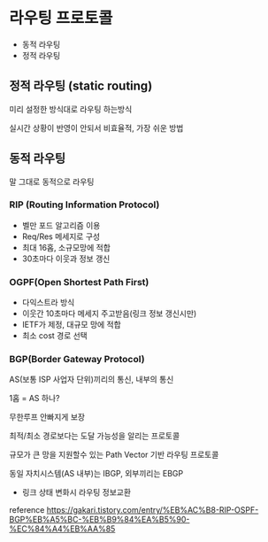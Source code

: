 # 라우팅 프로토콜

- 동적 라우팅
- 정적 라우팅

## 정적 라우팅 (static routing)

미리 설정한 방식대로 라우팅 하는방식

실시간 상황이 반영이 안되서 비효율적, 가장 쉬운 방법

## 동적 라우팅

말 그대로 동적으로 라우팅 

### RIP (Routing Information Protocol)

- 벨만 포드 알고리즘 이용
- Req/Res 메세지로 구성
- 최대 16홉, 소규모망에 적합
- 30초마다 이웃과 정보 갱신

### OGPF(Open Shortest Path First)

- 다익스트라 방식
- 이웃간 10초마다 메세지 주고받음(링크 정보 갱신시만)
- IETF가 제정, 대규모 망에 적합
- 최소 cost 경로 선택

### BGP(Border Gateway Protocol)

AS(보통 ISP 사업자 단위)끼리의 통신, 내부의 통신

1홉 = AS 하나?

무한루프 안빠지게 보장

최적/최소 경로보다는 도달 가능성을 알리는 프로토콜


규모가 큰 망을 지원할수 있는 Path Vector 기반 라우팅 프로토콜

동일 자치시스템(AS 내부)는 IBGP, 외부끼리는 EBGP

- 링크 상태 변화시 라우팅 정보교환






reference 
https://gakari.tistory.com/entry/%EB%AC%B8-RIP-OSPF-BGP%EB%A5%BC-%EB%B9%84%EA%B5%90-%EC%84%A4%EB%AA%85
